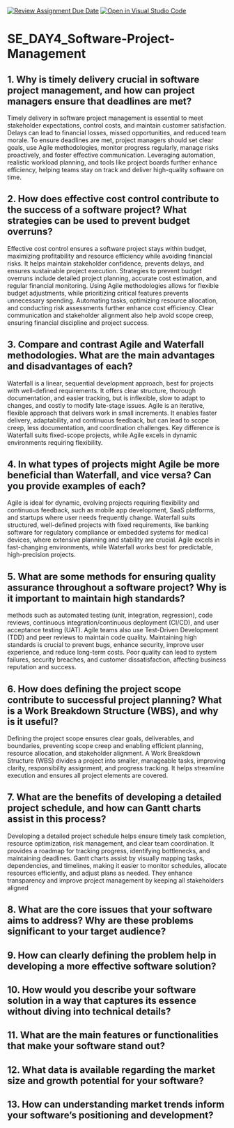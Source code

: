 [![Review Assignment Due Date](https://classroom.github.com/assets/deadline-readme-button-22041afd0340ce965d47ae6ef1cefeee28c7c493a6346c4f15d667ab976d596c.svg)](https://classroom.github.com/a/9pw6JKcu)
[![Open in Visual Studio Code](https://classroom.github.com/assets/open-in-vscode-2e0aaae1b6195c2367325f4f02e2d04e9abb55f0b24a779b69b11b9e10269abc.svg)](https://classroom.github.com/online_ide?assignment_repo_id=18590934&assignment_repo_type=AssignmentRepo)
# SE_DAY4_Software-Project-Management
## 1. Why is timely delivery crucial in software project management, and how can project managers ensure that deadlines are met?

Timely delivery in software project management is essential to meet stakeholder expectations, control costs, and maintain customer satisfaction. Delays can lead to financial losses, missed opportunities, and reduced team morale. To ensure deadlines are met, project managers should set clear goals, use Agile methodologies, monitor progress regularly, manage risks proactively, and foster effective communication. Leveraging automation, realistic workload planning, and tools like project boards further enhance efficiency, helping teams stay on track and deliver high-quality software on time.

## 2. How does effective cost control contribute to the success of a software project? What strategies can be used to prevent budget overruns?

Effective cost control ensures a software project stays within budget, maximizing profitability and resource efficiency while avoiding financial risks. It helps maintain stakeholder confidence, prevents delays, and ensures sustainable project execution. Strategies to prevent budget overruns include detailed project planning, accurate cost estimation, and regular financial monitoring. Using Agile methodologies allows for flexible budget adjustments, while prioritizing critical features prevents unnecessary spending. Automating tasks, optimizing resource allocation, and conducting risk assessments further enhance cost efficiency. Clear communication and stakeholder alignment also help avoid scope creep, ensuring financial discipline and project success. 

## 3. Compare and contrast Agile and Waterfall methodologies. What are the main advantages and disadvantages of each?

Waterfall is a linear, sequential development approach, best for projects with well-defined requirements. It offers clear structure, thorough documentation, and easier tracking, but is inflexible, slow to adapt to changes, and costly to modify late-stage issues.
Agile is an iterative, flexible approach that delivers work in small increments. It enables faster delivery, adaptability, and continuous feedback, but can lead to scope creep, less documentation, and coordination challenges.
Key difference is Waterfall suits fixed-scope projects, while Agile excels in dynamic environments requiring flexibility. 

## 4. In what types of projects might Agile be more beneficial than Waterfall, and vice versa? Can you provide examples of each?

Agile is ideal for dynamic, evolving projects requiring flexibility and continuous feedback, such as mobile app development, SaaS platforms, and startups where user needs frequently change.
Waterfall suits structured, well-defined projects with fixed requirements, like banking software for regulatory compliance or embedded systems for medical devices, where extensive planning and stability are crucial.
Agile excels in fast-changing environments, while Waterfall works best for predictable, high-precision projects.

## 5. What are some methods for ensuring quality assurance throughout a software project? Why is it important to maintain high standards?

methods such as automated testing (unit, integration, regression), code reviews, continuous integration/continuous deployment (CI/CD), and user acceptance testing (UAT). Agile teams also use Test-Driven Development (TDD) and peer reviews to maintain code quality.
Maintaining high standards is crucial to prevent bugs, enhance security, improve user experience, and reduce long-term costs. Poor quality can lead to system failures, security breaches, and customer dissatisfaction, affecting business reputation and success.

## 6. How does defining the project scope contribute to successful project planning? What is a Work Breakdown Structure (WBS), and why is it useful?

Defining the project scope ensures clear goals, deliverables, and boundaries, preventing scope creep and enabling efficient planning, resource allocation, and stakeholder alignment.
A Work Breakdown Structure (WBS) divides a project into smaller, manageable tasks, improving clarity, responsibility assignment, and progress tracking. It helps streamline execution and ensures all project elements are covered.

## 7. What are the benefits of developing a detailed project schedule, and how can Gantt charts assist in this process?

Developing a detailed project schedule helps ensure timely task completion, resource optimization, risk management, and clear team coordination. It provides a roadmap for tracking progress, identifying bottlenecks, and maintaining deadlines.
Gantt charts assist by visually mapping tasks, dependencies, and timelines, making it easier to monitor schedules, allocate resources efficiently, and adjust plans as needed. They enhance transparency and improve project management by keeping all stakeholders aligned

## 8. What are the core issues that your software aims to address? Why are these problems significant to your target audience?
## 9. How can clearly defining the problem help in developing a more effective software solution?
## 10. How would you describe your software solution in a way that captures its essence without diving into technical details?
## 11. What are the main features or functionalities that make your software stand out?
## 12. What data is available regarding the market size and growth potential for your software?
## 13. How can understanding market trends inform your software’s positioning and development?
